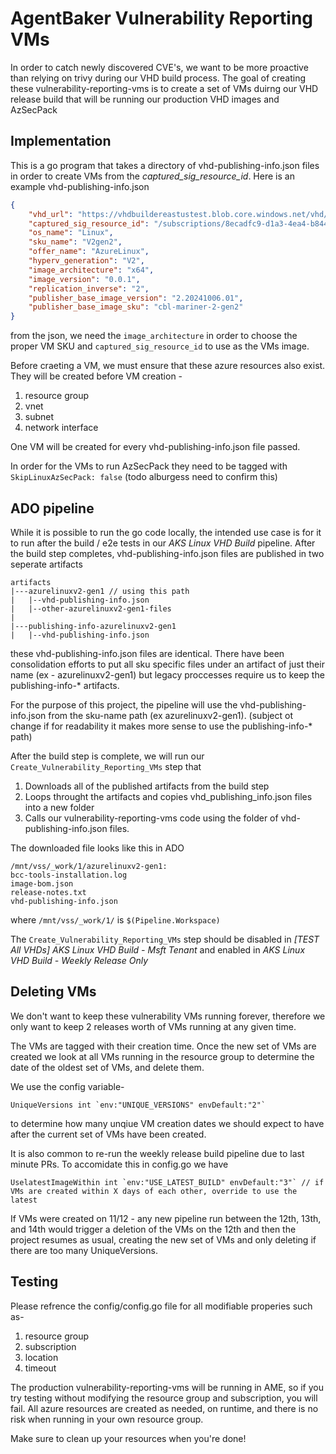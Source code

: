 # AgentBaker Vulnerability Reporting VMs

In order to catch newly discovered CVE's, we want to be more proactive than relying on trivy during our VHD build process. The goal of creating these vulnerability-reporting-vms is to create a set of VMs duirng our VHD release build that will be running our production VHD images and AzSecPack

## Implementation

This is a go program that takes a directory of vhd-publishing-info.json files in order to create VMs from the *captured_sig_resource_id*. Here is an example vhd-publishing-info.json

```json
{
    "vhd_url": "https://vhdbuildereastustest.blob.core.windows.net/vhd/1.1730016408.31319.vhd",
    "captured_sig_resource_id": "/subscriptions/8ecadfc9-d1a3-4ea4-b844-0d9f87e4d7c8/resourceGroups/aksvhdtestbuildrg/providers/Microsoft.Compute/galleries/PackerSigGalleryEastUS/images/AzureLinuxV2gen2/versions/1.1730016408.31319",
    "os_name": "Linux",
    "sku_name": "V2gen2",
    "offer_name": "AzureLinux",
    "hyperv_generation": "V2",
    "image_architecture": "x64",
    "image_version": "0.0.1",
    "replication_inverse": "2",
    "publisher_base_image_version": "2.20241006.01",
    "publisher_base_image_sku": "cbl-mariner-2-gen2"
}
```

from the json, we need the `image_architecture` in order to choose the proper VM SKU and `captured_sig_resource_id` to use as the VMs image.

Before craeting a VM, we must ensure that these azure resources also exist. They will be created before VM creation -

1. resource group
2. vnet
3. subnet
4. network interface

One VM will be created for every vhd-publishing-info.json file passed.

In order for the VMs to run AzSecPack they need to be tagged with `SkipLinuxAzSecPack: false` (todo alburgess need to confirm this)

## ADO pipeline

While it is possible to run the go code locally, the intended use case is for it to run after the build / e2e tests in our *AKS Linux VHD Build* pipeline. After the build step completes, vhd-publishing-info.json files are published in two seperate artifacts

```
artifacts
|---azurelinuxv2-gen1 // using this path
|   |--vhd-publishing-info.json
|   |--other-azurelinuxv2-gen1-files
|
|---publishing-info-azurelinuxv2-gen1
|   |--vhd-publishing-info.json

```
these vhd-publishing-info.json files are identical. There have been consolidation efforts to put all sku specific files under an artifact of just their name (ex - azurelinuxv2-gen1) but legacy proccesses require us to keep the publishing-info-* artifacts.

For the purpose of this project, the pipeline will use the vhd-publishing-info.json from the sku-name path (ex azurelinuxv2-gen1). (subject ot change if for readability it makes more sense to use the publishing-info-* path)

 After the build step is complete, we will run our `Create_Vulnerability_Reporting_VMs` step that
 
 1. Downloads all of the published artifacts from the build step
 2. Loops throught the artifacts and copies vhd_publishing_info.json files into a new folder
 3. Calls our vulnerability-reporting-vms code using the folder of vhd-publishing-info.json files.

The downloaded file looks like this in ADO

```
/mnt/vss/_work/1/azurelinuxv2-gen1:
bcc-tools-installation.log
image-bom.json
release-notes.txt
vhd-publishing-info.json
```

where `/mnt/vss/_work/1/` is `$(Pipeline.Workspace)`


The `Create_Vulnerability_Reporting_VMs` step should be disabled in *[TEST All VHDs] AKS Linux VHD Build - Msft Tenant* and enabled in *AKS Linux VHD Build - Weekly Release Only*

## Deleting VMs

We don't want to keep these vulnerability VMs running forever, therefore we only want to keep 2 releases worth of VMs running at any given time.

The VMs are tagged with their creation time. Once the new set of VMs are created we look at all VMs running in the resource group to determine the date of the oldest set of VMs, and delete them.

We use the config variable-
```
UniqueVersions int `env:"UNIQUE_VERSIONS" envDefault:"2"`
```
to determine how many unqiue VM creation dates we should expect to have after the current set of VMs have been created.


It is also common to re-run the weekly release build pipeline due to last minute PRs. To accomidate this in config.go we have

```
UselatestImageWithin int `env:"USE_LATEST_BUILD" envDefault:"3"` // if VMs are created within X days of each other, override to use the latest
```

If VMs were created on 11/12 - any new pipeline run between the 12th, 13th, and 14th would trigger a deletion of the VMs on the 12th and then the project resumes as usual, creating the new set of VMs and only deleting if there are too many UniqueVersions.

## Testing

Please refrence the config/config.go file for all modifiable properies such as-

1. resource group
2. subscription
3. location
4. timeout

The production vulnerability-reporting-vms will be running in AME, so if you try testing without modifying the resource group and subscription, you will fail. All azure resources are created as needed, on runtime, and there is no risk when running in your own resource group. 

Make sure to clean up your resources when you're done!
